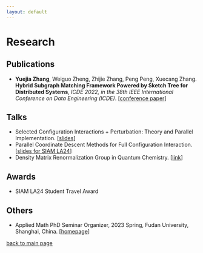 ```yaml
---
layout: default
---
```


# Research

## Publications

*   **Yuejia Zhang**, Weiguo Zheng, Zhijie Zhang, Peng Peng, Xuecang Zhang. **Hybrid Subgraph Matching Framework Powered by Sketch Tree for Distributed Systems**, _ICDE 2022, in the 38th IEEE International Conference on Data Engineering (ICDE)_. [[conference paper](https://ieeexplore.ieee.org/document/9835279)]

## Talks

*   Selected Configuration Interactions + Perturbation: Theory and Parallel Implementation. [[slides](slides/fudan2023.pdf)]
*   Parallel Coordinate Descent Methods for Full Configuration Interaction. [[slides for SIAM LA24](slides/siamla24.pdf)]
*   Density Matrix Renormalization Group in Quantum Chemistry. [[link](https://memento.epfl.ch/event/electronic-structure-reading-group-the-density-m-2/)]

## Awards

- SIAM LA24 Student Travel Award

## Others

*   Applied Math PhD Seminar Organizer, 2023 Spring, Fudan University, Shanghai, China. [[homepage](https://amphds.yingzhouli.com/2023Spring.html)]

[back to main page](./)
